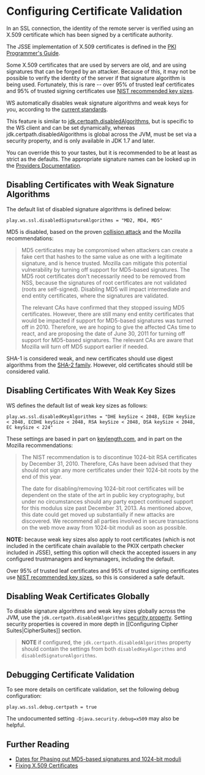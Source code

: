 <!--- Copyright (C) 2009-2015 Typesafe Inc. <http://www.typesafe.com> -->
# Configuring Certificate Validation

In an SSL connection, the identity of the remote server is verified using an X.509 certificate which has been signed by a certificate authority.

The JSSE implementation of X.509 certificates is defined in the [PKI Programmer's Guide](https://docs.oracle.com/javase/8/docs/technotes/guides/security/certpath/CertPathProgGuide.html).

Some X.509 certificates that are used by servers are old, and are using signatures that can be forged by an attacker.  Because of this, it may not be possible to verify the identity of the server if that signature algorithm is being used.  Fortunately, this is rare -- over 95% of trusted leaf certificates and 95% of trusted signing certificates use [NIST recommended key sizes](http://csrc.nist.gov/publications/nistpubs/800-131A/sp800-131A.pdf).

WS automatically disables weak signature algorithms and weak keys for you, according to the [current standards](http://sim.ivi.co/2012/04/nist-security-strength-time-frames.html).

This feature is similar to [jdk.certpath.disabledAlgorithms](http://sim.ivi.co/2013/11/harness-ssl-and-jsse-key-size-control.html), but is specific to the WS client and can be set dynamically, whereas jdk.certpath.disabledAlgorithms is global across the JVM, must be set via a security property, and is only available in JDK 1.7 and later.

You can override this to your tastes, but it is recommended to be at least as strict as the defaults.  The appropriate signature names can be looked up in the [Providers Documentation](https://docs.oracle.com/javase/8/docs/technotes/guides/security/SunProviders.html).

## Disabling Certificates with Weak Signature Algorithms

The default list of disabled signature algorithms is defined below:

```
play.ws.ssl.disabledSignatureAlgorithms = "MD2, MD4, MD5"
```

MD5 is disabled, based on the proven [collision attack](https://www.win.tue.nl/hashclash/rogue-ca/) and the Mozilla recommendations:

> MD5 certificates may be compromised when attackers can create a fake cert that hashes to the same value as one with a legitimate signature, and is hence trusted. Mozilla can mitigate this potential vulnerability by turning off support for MD5-based signatures. The MD5 root certificates don't necessarily need to be removed from NSS, because the signatures of root certificates are not validated (roots are self-signed). Disabling MD5 will impact intermediate and end entity certificates, where the signatures are validated.
>
> The relevant CAs have confirmed that they stopped issuing MD5 certificates. However, there are still many end entity certificates that would be impacted if support for MD5-based signatures was turned off in 2010. Therefore, we are hoping to give the affected CAs time to react, and are proposing the date of June 30, 2011 for turning off support for MD5-based signatures. The relevant CAs are aware that Mozilla will turn off MD5 support earlier if needed.

SHA-1 is considered weak, and new certificates should use digest algorithms from the [SHA-2 family](https://en.wikipedia.org/wiki/SHA-2).  However, old certificates should still be considered valid.

## Disabling Certificates With Weak Key Sizes

WS defines the default list of weak key sizes as follows:

```
play.ws.ssl.disabledKeyAlgorithms = "DHE keySize < 2048, ECDH keySize < 2048, ECDHE keySize < 2048, RSA keySize < 2048, DSA keySize < 2048, EC keySize < 224"
```

These settings are based in part on [keylength.com](http://www.keylength.com/), and in part on the Mozilla recommendations:

> The NIST recommendation is to discontinue 1024-bit RSA certificates by December 31, 2010. Therefore, CAs have been advised that they should not sign any more certificates under their 1024-bit roots by the end of this year.
>
> The date for disabling/removing 1024-bit root certificates will be dependent on the state of the art in public key cryptography, but under no circumstances should any party expect continued support for this modulus size past December 31, 2013. As mentioned above, this date could get moved up substantially if new attacks are discovered. We recommend all parties involved in secure transactions on the web move away from 1024-bit moduli as soon as possible.

**NOTE:** because weak key sizes also apply to root certificates (which is not included in the certificate chain available to the PKIX certpath checker included in JSSE), setting this option will check the accepted issuers in any configured trustmanagers and keymanagers, including the default.

Over 95% of trusted leaf certificates and 95% of trusted signing certificates use [NIST recommended key sizes](http://csrc.nist.gov/publications/nistpubs/800-131A/sp800-131A.pdf), so this is considered a safe default.

## Disabling Weak Certificates Globally

To disable signature algorithms and weak key sizes globally across the JVM, use the `jdk.certpath.disabledAlgorithms` [security property](http://sim.ivi.co/2011/07/java-se-7-release-security-enhancements.html).  Setting security properties is covered in more depth in [[Configuring Cipher Suites|CipherSuites]] section.

> **NOTE** if configured, the `jdk.certpath.disabledAlgorithms` property should contain the settings from both `disabledKeyAlgorithms` and `disabledSignatureAlgorithms`.

## Debugging Certificate Validation

To see more details on certificate validation, set the following debug configuration:

```
play.ws.ssl.debug.certpath = true
```

The undocumented setting `-Djava.security.debug=x509` may also be helpful.

## Further Reading

* [Dates for Phasing out MD5-based signatures and 1024-bit moduli](https://wiki.mozilla.org/CA:MD5and1024)
* [Fixing X.509 Certificates](https://tersesystems.com/2014/03/20/fixing-x509-certificates/)
